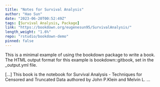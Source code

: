 ```yaml
---
title: "Notes for Survival Analysis"
author: "Hao Sun"
date: "2023-06-20T00:52:49Z"
tags: [Survival Analysis, Package]
link: "https://bookdown.org/eugenesun95/SurvivalAnalysis/"
length_weight: "1.6%"
repo: "rstudio/bookdown-demo"
pinned: false
---
```


<p>This is a minimal example of using the bookdown package to write a book.
The HTML output format for this example is bookdown::gitbook,
set in the _output.yml file.</p> [...] This book is the notebook for Survival Analysis - Techniques for Censored and Truncated Data authored by John P.Klein and Melvin L. ...
